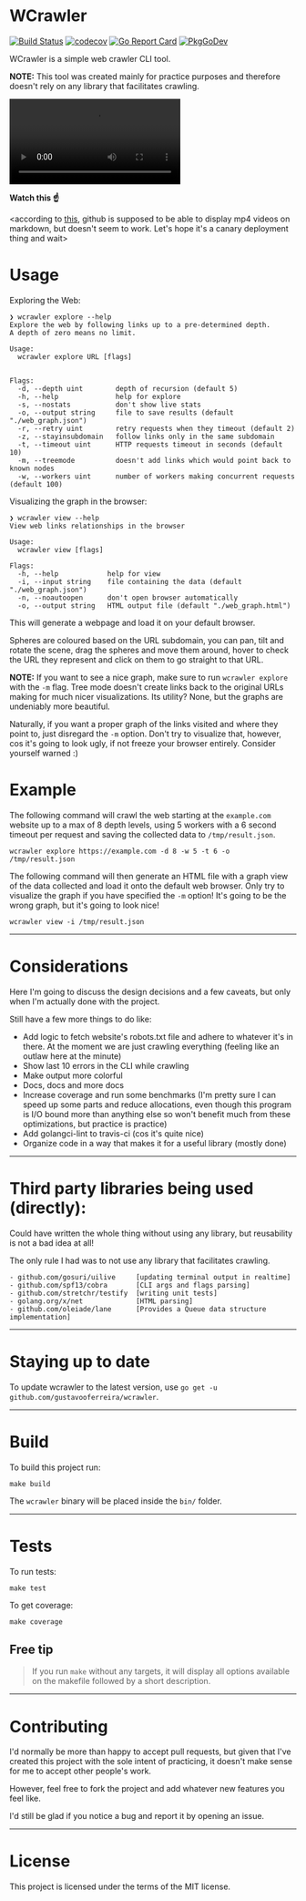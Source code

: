 # WCrawler

[![Build Status](https://travis-ci.com/gustavooferreira/wcrawler.svg?branch=master)](https://travis-ci.com/gustavooferreira/wcrawler)
[![codecov](https://codecov.io/gh/gustavooferreira/wcrawler/branch/master/graph/badge.svg)](https://codecov.io/gh/gustavooferreira/wcrawler)
[![Go Report Card](https://goreportcard.com/badge/github.com/gustavooferreira/wcrawler)](https://goreportcard.com/report/github.com/gustavooferreira/wcrawler)
[![PkgGoDev](https://pkg.go.dev/badge/github.com/gustavooferreira/wcrawler)](https://pkg.go.dev/github.com/gustavooferreira/wcrawler)

WCrawler is a simple web crawler CLI tool.

**NOTE:** This tool was created mainly for practice purposes and therefore doesn't rely on any library that facilitates crawling.

![Usage example video](https://user-images.githubusercontent.com/17534422/109546768-85aec680-7ac2-11eb-8c72-2dbf7c7223a8.mp4)

**Watch this &#9757;**

\<according to [this](https://twitter.com/natfriedman/status/1365393828622921728), github is supposed to be able to display mp4 videos on markdown, but doesn't seem to work. Let's hope it's a canary deployment thing and wait>

# Usage

Exploring the Web:

```
❯ wcrawler explore --help
Explore the web by following links up to a pre-determined depth.
A depth of zero means no limit.

Usage:
  wcrawler explore URL [flags]


Flags:
  -d, --depth uint        depth of recursion (default 5)
  -h, --help              help for explore
  -s, --nostats           don't show live stats
  -o, --output string     file to save results (default "./web_graph.json")
  -r, --retry uint        retry requests when they timeout (default 2)
  -z, --stayinsubdomain   follow links only in the same subdomain
  -t, --timeout uint      HTTP requests timeout in seconds (default 10)
  -m, --treemode          doesn't add links which would point back to known nodes
  -w, --workers uint      number of workers making concurrent requests (default 100)
```

Visualizing the graph in the browser:

```
❯ wcrawler view --help
View web links relationships in the browser

Usage:
  wcrawler view [flags]

Flags:
  -h, --help            help for view
  -i, --input string    file containing the data (default "./web_graph.json")
  -n, --noautoopen      don't open browser automatically
  -o, --output string   HTML output file (default "./web_graph.html")
```

This will generate a webpage and load it on your default browser.

Spheres are coloured based on the URL subdomain, you can pan, tilt and rotate the scene, drag the spheres and move them around, hover to check the URL they represent and click on them to go straight to that URL.

**NOTE:** If you want to see a nice graph, make sure to run `wcrawler explore` with the `-m` flag.
Tree mode doesn't create links back to the original URLs making for much nicer visualizations.
Its utility? None, but the graphs are undeniably more beautiful.

Naturally, if you want a proper graph of the links visited and where they point to, just disregard the `-m` option. Don't try to visualize that, however, cos it's going to look ugly, if not freeze your browser entirely. Consider yourself warned :)

# Example

The following command will crawl the web starting at the `example.com` website up to a max of 8 depth levels, using 5 workers with a 6 second timeout per request and saving the collected data to `/tmp/result.json`.

```
wcrawler explore https://example.com -d 8 -w 5 -t 6 -o /tmp/result.json
```

The following command will then generate an HTML file with a graph view of the data collected and load it onto the default web browser. Only try to visualize the graph if you have specified the `-m` option! It's going to be the wrong graph, but it's going to look nice!

```
wcrawler view -i /tmp/result.json
```

---

# Considerations

Here I'm going to discuss the design decisions and a few caveats, but only when I'm actually done with the project.

Still have a few more things to do like:

- Add logic to fetch website's robots.txt file and adhere to whatever it's in there. At the moment we are just crawling everything (feeling like an outlaw here at the minute)
- Show last 10 errors in the CLI while crawling
- Make output more colorful
- Docs, docs and more docs
- Increase coverage and run some benchmarks (I'm pretty sure I can speed up some parts and reduce allocations, even though this program is I/O bound more than anything else so won't benefit much from these optimizations, but practice is practice)
- Add golangci-lint to travis-ci (cos it's quite nice)
- Organize code in a way that makes it for a useful library (mostly done)

---

# Third party libraries being used (directly):

Could have written the whole thing without using any library, but reusability is not a bad idea at all!

The only rule I had was to not use any library that facilitates crawling.

```
- github.com/gosuri/uilive     [updating terminal output in realtime]
- github.com/spf13/cobra       [CLI args and flags parsing]
- github.com/stretchr/testify  [writing unit tests]
- golang.org/x/net             [HTML parsing]
- github.com/oleiade/lane      [Provides a Queue data structure implementation]
```

---

# Staying up to date

To update wcrawler to the latest version, use `go get -u github.com/gustavooferreira/wcrawler`.

---

# Build

To build this project run:

```
make build
```

The `wcrawler` binary will be placed inside the `bin/` folder.

---

# Tests

To run tests:

```
make test
```

To get coverage:

```
make coverage
```

## Free tip

> If you run `make` without any targets, it will display all options available on the makefile followed by a short description.

---

# Contributing

I'd normally be more than happy to accept pull requests, but given that I've created this project with the sole intent of practicing, it doesn't make sense for me to accept other people's work.

However, feel free to fork the project and add whatever new features you feel like.

I'd still be glad if you notice a bug and report it by opening an issue.

---

# License

This project is licensed under the terms of the MIT license.
